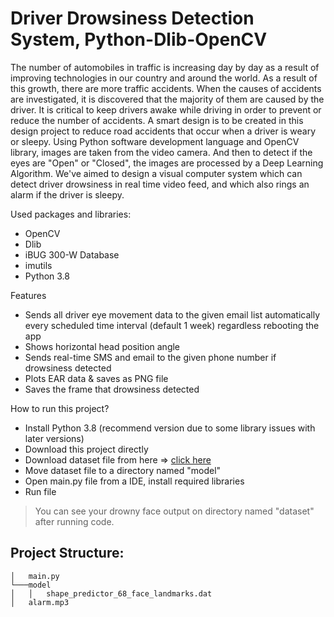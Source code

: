 # Driver Drowsiness Detection System, Python-Dlib-OpenCV

The number of automobiles in traffic is increasing day by day as a result of improving 
technologies in our country and around the world. As a result of this growth, there are 
more traffic accidents. When the causes of accidents are investigated, it is discovered 
that the majority of them are caused by the driver. It is critical to keep drivers awake 
while driving in order to prevent or reduce the number of accidents. A smart design is 
to be created in this design project to reduce road accidents that occur when a driver is 
weary or sleepy. Using Python software development language and OpenCV library, 
images are taken from the video camera. And then to detect if the eyes are "Open" or 
"Closed", the images are processed by a Deep Learning Algorithm. We've aimed to 
design a visual computer system which can detect driver drowsiness in real time video 
feed, and which also rings an alarm if the driver is sleepy.

Used packages and libraries:

- OpenCV
- Dlib
- iBUG 300-W Database
- imutils
- Python 3.8

Features

- Sends all driver eye movement data to the given email list automatically every scheduled time interval (default 1 week) regardless rebooting the app
- Shows horizontal head position angle
- Sends real-time SMS and email to the given phone number if drowsiness detected
- Plots EAR data & saves as PNG file
- Saves the frame that drowsiness detected

How to run this project?
- Install Python 3.8 (recommend version due to some library issues with later versions)
- Download this project directly
- Download dataset file from here => [click here](https://drive.google.com/file/d/1u6jzhaZ8tefzwYe6P4y1RyH2s7wkFUHd/view?usp=sharing)
- Move dataset file to a directory named "model"
- Open main.py file from a IDE, install required libraries
- Run file

> You can see your drowny face output on directory named "dataset" after running code.

## Project Structure:

```
│   main.py
└───model
│   │   shape_predictor_68_face_landmarks.dat
│   alarm.mp3

```
